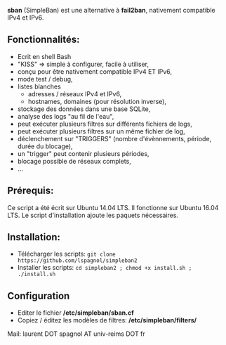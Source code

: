 **sban** (SimpleBan) est une alternative à **fail2ban**, nativement compatible IPv4 et IPv6.

## Fonctionnalités:
 * Ecrit en shell Bash
 * "KISS" => simple à configurer, facile à utiliser,
 * conçu pour être nativement compatible IPv4 ET IPv6,
 * mode test / debug,
 * listes blanches
   * adresses / réseaux IPv4 et IPv6,
   * hostnames, domaines (pour résolution inverse),
 * stockage des données dans une base SQLite,
 * analyse des logs "au fil de l'eau",
 * peut exécuter plusieurs filtres sur différents fichiers de logs,
 * peut exécuter plusieurs filtres sur un même fichier de log,
 * déclenchement sur "TRIGGERS" (nombre d'évènnements, période, durée du blocage),
 * un "trigger" peut contenir plusieurs périodes,
 * blocage possible de réseaux complets,
 * ...

## Prérequis:
Ce script a été écrit sur Ubuntu 14.04 LTS. Il fonctionne sur Ubuntu 16.04 LTS.
Le script d'installation ajoute les paquets nécessaires.

## Installation:
 * Télécharger les scripts: ``git clone https://github.com/lspagnol/simpleban2``
 * Installer les scripts: ``cd simpleban2 ; chmod +x install.sh ; ./install.sh``

## Configuration
* Editer le fichier **/etc/simpleban/sban.cf**
* Copiez / éditez les modèles de filtres: **/etc/simpleban/filters/**

Mail: laurent DOT spagnol AT univ-reims DOT fr

